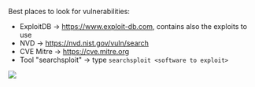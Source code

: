 Best places to look for vulnerabilities:
- ExploitDB -> https://www.exploit-db.com, contains also the exploits to use
- NVD -> https://nvd.nist.gov/vuln/search
- CVE Mitre -> https://cve.mitre.org
- Tool "searchsploit" -> type `searchsploit <software to exploit>`

![](img/exploitDB.png|500)